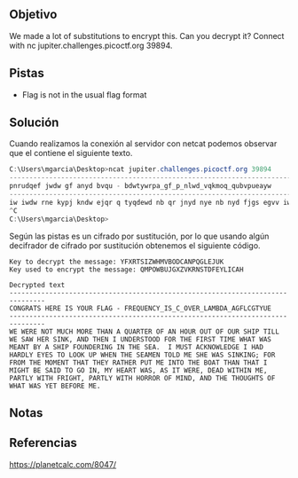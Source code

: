 ## Objetivo
We made a lot of substitutions to encrypt this. Can you decrypt it? Connect with nc jupiter.challenges.picoctf.org 39894.

## Pistas
- Flag is not in the usual flag format

## Solución
Cuando realizamos la conexión al servidor con netcat podemos observar que el contiene el siguiente texto.

```powershell
C:\Users\mgarcia\Desktop>ncat jupiter.challenges.picoctf.org 39894
-------------------------------------------------------------------------------
pnrudqef jwdw gf anyd bvqu - bdwtywrpa_gf_p_nlwd_vqkmoq_qubvpueayw
-------------------------------------------------------------------------------
iw iwdw rne kypj kndw ejqr q tyqdewd nb qr jnyd nye nb nyd fjgs egvv iw fqi jwd fgrz, qro ejwr g yrowdfenno bnd ejw bgdfe egkw ijqe iqf kwqre ma q fjgs bnyrowdgru gr ejw fwq.  g kyfe qpzrnivwouw g jqo jqdova wawf en vnnz ys ijwr ejw fwqkwr envo kw fjw iqf fgrzgru; bnd bdnk ejw knkwre ejqe ejwa dqejwd sye kw gren ejw mnqe ejqr ejqe g kguje mw fqgo en un gr, ka jwqde iqf, qf ge iwdw, owqo igejgr kw, sqdeva igej bdguje, sqdeva igej jnddnd nb kgro, qro ejw ejnyujef nb ijqe iqf awe mwbndw kw.
^C
C:\Users\mgarcia\Desktop>
```
Según las pistas es un cifrado por sustitución, por lo que usando algún decifrador de cifrado por sustitución obtenemos el siguiente código.

```
Key to decrypt the message: YFXRTSIZWHMVBODCANPQGLEJUK
Key used to encrypt the message: QMPOWBUJGXZVKRNSTDFEYLICAH

Decrypted text
-------------------------------------------------------------------------------
CONGRATS HERE IS YOUR FLAG - FREQUENCY_IS_C_OVER_LAMBDA_AGFLCGTYUE
-------------------------------------------------------------------------------
WE WERE NOT MUCH MORE THAN A QUARTER OF AN HOUR OUT OF OUR SHIP TILL WE SAW HER SINK, AND THEN I UNDERSTOOD FOR THE FIRST TIME WHAT WAS MEANT BY A SHIP FOUNDERING IN THE SEA.  I MUST ACKNOWLEDGE I HAD HARDLY EYES TO LOOK UP WHEN THE SEAMEN TOLD ME SHE WAS SINKING; FOR FROM THE MOMENT THAT THEY RATHER PUT ME INTO THE BOAT THAN THAT I MIGHT BE SAID TO GO IN, MY HEART WAS, AS IT WERE, DEAD WITHIN ME, PARTLY WITH FRIGHT, PARTLY WITH HORROR OF MIND, AND THE THOUGHTS OF WHAT WAS YET BEFORE ME.
```

## Notas

## Referencias
https://planetcalc.com/8047/
